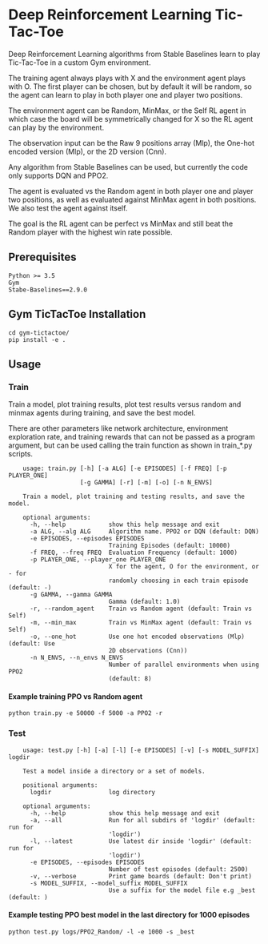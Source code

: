 # Deep Reinforcement Learning Tic-Tac-Toe

Deep Reinforcement Learning algorithms from Stable Baselines learn to play Tic-Tac-Toe in a custom Gym environment.

The training agent always plays with X and the environment agent plays with O. The first player can be chosen, but by default it will be random, so the agent can learn to play in both player one and player two positions.

The environment agent can be Random, MinMax, or the Self RL agent in which case the board will be symmetrically changed for X so the RL agent can play by the environment.

The observation input can be the Raw 9 positions array (Mlp), the One-hot encoded version (Mlp), or the 2D version (Cnn).

Any algorithm from Stable Baselines can be used, but currently the code only supports DQN and PPO2.

The agent is evaluated vs the Random agent in both player one and player two positions, as well as evaluated against MinMax agent in both positions. We also test the agent against itself. 

The goal is the RL agent can be perfect vs MinMax and still beat the Random player with the highest win rate possible.


## Prerequisites

    Python >= 3.5
    Gym
    Stabe-Baselines==2.9.0

## Gym TicTacToe Installation

    cd gym-tictactoe/
    pip install -e .
    

## Usage

### Train

Train a model, plot training results, plot test results versus random and minmax agents during training, and save the best model.

There are other parameters like network architecture, environment exploration rate, and training rewards that can not be passed as a program argument, but can be used calling the train function as shown in train_*.py scripts.

        usage: train.py [-h] [-a ALG] [-e EPISODES] [-f FREQ] [-p PLAYER_ONE]
                        [-g GAMMA] [-r] [-m] [-o] [-n N_ENVS]

        Train a model, plot training and testing results, and save the model.

        optional arguments:
          -h, --help            show this help message and exit
          -a ALG, --alg ALG     Algorithm name. PPO2 or DQN (default: DQN)
          -e EPISODES, --episodes EPISODES
                                Training Episodes (default: 10000)
          -f FREQ, --freq FREQ  Evaluation Frequency (default: 1000)
          -p PLAYER_ONE, --player_one PLAYER_ONE
                                X for the agent, O for the environment, or - for
                                randomly choosing in each train episode (default: -)
          -g GAMMA, --gamma GAMMA
                                Gamma (default: 1.0)
          -r, --random_agent    Train vs Random agent (default: Train vs Self)
          -m, --min_max         Train vs MinMax agent (default: Train vs Self)
          -o, --one_hot         Use one hot encoded observations (Mlp) (default: Use
                                2D observations (Cnn))
          -n N_ENVS, --n_envs N_ENVS
                                Number of parallel environments when using PPO2
                                (default: 8)
   
#### Example training PPO vs Random agent

```
python train.py -e 50000 -f 5000 -a PPO2 -r
```
                                
### Test

        usage: test.py [-h] [-a] [-l] [-e EPISODES] [-v] [-s MODEL_SUFFIX] logdir

        Test a model inside a directory or a set of models.

        positional arguments:
          logdir                log directory

        optional arguments:
          -h, --help            show this help message and exit
          -a, --all             Run for all subdirs of 'logdir' (default: run for
                                'logdir')
          -l, --latest          Use latest dir inside 'logdir' (default: run for
                                'logdir')
          -e EPISODES, --episodes EPISODES
                                Number of test episodes (default: 2500)
          -v, --verbose         Print game boards (default: Don't print)
          -s MODEL_SUFFIX, --model_suffix MODEL_SUFFIX
                                Use a suffix for the model file e.g _best (default: )

#### Example testing PPO best model in the last directory for 1000 episodes

```
python test.py logs/PPO2_Random/ -l -e 1000 -s _best
